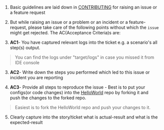1. Basic guidelines are laid down in [CONTRIBUTING](https://github.com/authorjapps/zerocode/blob/master/CONTRIBUTING.md) for raising an issue or a feature request

1. But while raising an issue or a problem or an incident or a feature-request, please take care of the following points without which the `issue` might get rejected. The AC(Acceptance Criteria)s are:

2. **AC1**- You have captured relevant logs into the ticket e.g. a scenario's all step(s) output. 
> You can find the logs under "target/logs" in case you missed it from IDE console

3. **AC2**- Write down the steps you performed which led to this issue or incident you are reporting

4. **AC3**- Provide all steps to reproduce the issue - Best is to put your configs(or code changes) into the [HelloWorld](https://github.com/authorjapps/zerocode-hello-world) repo by forking it and push the changes to the forked repo.

> Easiest is to fork the HelloWorld repo and push your changes to it. 

5. Clearly capture into the story/ticket what is actual-result and what is the expected-result